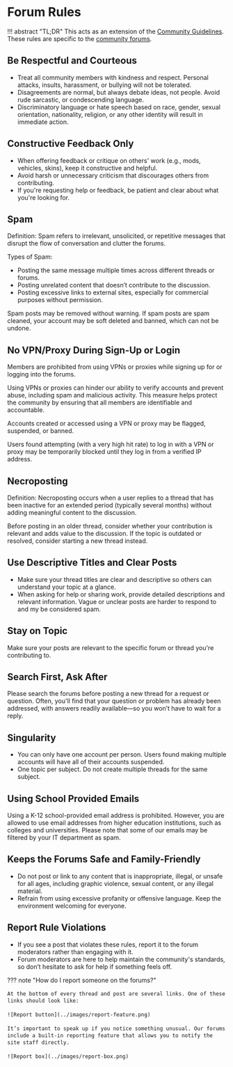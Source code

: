 # Forum Rules

!!! abstract "TL;DR"
    This acts as an extension of the [Community Guidelines](community-guidelines.md). These rules are specific to the [community forums](https://forum.rigsofrods.org).

## Be Respectful and Courteous

- Treat all community members with kindness and respect. Personal attacks, insults, harassment, or bullying will not be tolerated.
- Disagreements are normal, but always debate ideas, not people. Avoid rude sarcastic, or condescending language.
- Discriminatory language or hate speech based on race, gender, sexual orientation, nationality, religion, or any other identity will result in immediate action.

## Constructive Feedback Only

- When offering feedback or critique on others' work (e.g., mods, vehicles, skins), keep it constructive and helpful.
- Avoid harsh or unnecessary criticism that discourages others from contributing.
- If you're requesting help or feedback, be patient and clear about what you're looking for.

## Spam 

Definition: Spam refers to irrelevant, unsolicited, or repetitive messages that disrupt the flow of conversation and clutter the forums.

Types of Spam:

- Posting the same message multiple times across different threads or forums.
- Posting unrelated content that doesn’t contribute to the discussion.
- Posting excessive links to external sites, especially for commercial purposes without permission.

Spam posts may be removed without warning. If spam posts are spam cleaned, your account may be soft deleted and banned, which can not be undone.

## No VPN/Proxy During Sign-Up or Login

Members are prohibited from using VPNs or proxies while signing up for or logging into the forums.

Using VPNs or proxies can hinder our ability to verify accounts and prevent abuse, including spam and malicious activity. This measure helps protect the community by ensuring that all members are identifiable and accountable.

Accounts created or accessed using a VPN or proxy may be flagged, suspended, or banned.

Users found attempting (with a very high hit rate) to log in with a VPN or proxy may be temporarily blocked until they log in from a verified IP address.

## Necroposting

Definition: Necroposting occurs when a user replies to a thread that has been inactive for an extended period (typically several months) without adding meaningful content to the discussion.

Before posting in an older thread, consider whether your contribution is relevant and adds value to the discussion. If the topic is outdated or resolved, consider starting a new thread instead.

## Use Descriptive Titles and Clear Posts

- Make sure your thread titles are clear and descriptive so others can understand your topic at a glance.
- When asking for help or sharing work, provide detailed descriptions and relevant information. Vague or unclear posts are harder to respond to and my be considered spam.

## Stay on Topic

Make sure your posts are relevant to the specific forum or thread you're contributing to.

## Search First, Ask After

Please search the forums before posting a new thread for a request or question. Often, you'll find that your question or problem has already been addressed, with answers readily available—so you won’t have to wait for a reply.

## Singularity

- You can only have one account per person. Users found making multiple accounts will have all of their accounts suspended.
- One topic per subject. Do not create multiple threads for the same subject.

## Using School Provided Emails

Using a K-12 school-provided email address is prohibited. However, you are allowed to use email addresses from higher education institutions, such as colleges and universities. Please note that some of our emails may be filtered by your IT department as spam.

## Keeps the Forums Safe and Family-Friendly

- Do not post or link to any content that is inappropriate, illegal, or unsafe for all ages, including graphic violence, sexual content, or any illegal material.
- Refrain from using excessive profanity or offensive language. Keep the environment welcoming for everyone.

## Report Rule Violations

- If you see a post that violates these rules, report it to the forum moderators rather than engaging with it. 
- Forum moderators are here to help maintain the community's standards, so don’t hesitate to ask for help if something feels off.

??? note "How do I report someone on the forums?"

    At the bottom of every thread and post are several links. One of these links should look like:

    ![Report button](../images/report-feature.png)

    It’s important to speak up if you notice something unusual. Our forums include a built-in reporting feature that allows you to notify the site staff directly.

    ![Report box](../images/report-box.png)